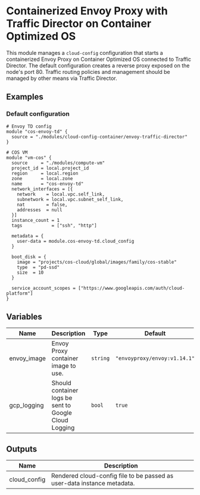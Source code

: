 # Containerized Envoy Proxy with Traffic Director on Container Optimized OS

This module manages a `cloud-config` configuration that starts a containerized Envoy Proxy on Container Optimized OS connected to Traffic Director. The default configuration creates a reverse proxy exposed on the node's port 80. Traffic routing policies and management should be managed by other means via Traffic Director.

## Examples

### Default configuration

```hcl
# Envoy TD config
module "cos-envoy-td" {
  source = "./modules/cloud-config-container/envoy-traffic-director"
}

# COS VM
module "vm-cos" {
  source     = "./modules/compute-vm"
  project_id = local.project_id
  region     = local.region
  zone       = local.zone
  name       = "cos-envoy-td"
  network_interfaces = [{
    network    = local.vpc.self_link,
    subnetwork = local.vpc.subnet_self_link,
    nat        = false,
    addresses  = null
  }]
  instance_count = 1
  tags           = ["ssh", "http"]

  metadata = {
    user-data = module.cos-envoy-td.cloud_config
  }

  boot_disk = {
    image = "projects/cos-cloud/global/images/family/cos-stable"
    type  = "pd-ssd"
    size  = 10
  }

  service_account_scopes = ["https://www.googleapis.com/auth/cloud-platform"]
}
```


<!-- BEGIN TFDOC -->
## Variables

| Name | Description | Type | Default | Required |
|------|-------------|------|---------|:--------:|
| envoy\_image | Envoy Proxy container image to use. | `string` | `"envoyproxy/envoy:v1.14.1"` | no |
| gcp\_logging | Should container logs be sent to Google Cloud Logging | `bool` | `true` | no |

## Outputs

| Name | Description |
|------|-------------|
| cloud\_config | Rendered cloud-config file to be passed as user-data instance metadata. |
<!-- END TFDOC -->
